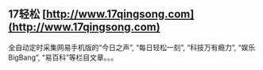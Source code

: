 ## 17轻松 [http://www.17qingsong.com](http://www.17qingsong.com)

全自动定时采集网易手机版的“今日之声”, “每日轻松一刻”, “科技万有瘾力”, “娱乐BigBang”, “易百科”等栏目文章。。。